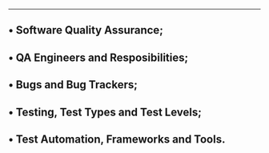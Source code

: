 ------------------------------------------------------------------
• Software Quality Assurance;
-----------------------------------------------------------------
• QA Engineers and Resposibilities;
----------------------------------------------------------------
• Bugs and Bug Trackers;
-----------------------------------------------------------------
• Testing, Test Types and Test Levels;
-------------------------------------------------------------------
• Test Automation, Frameworks and Tools.
---------------------------------------------------------------------
